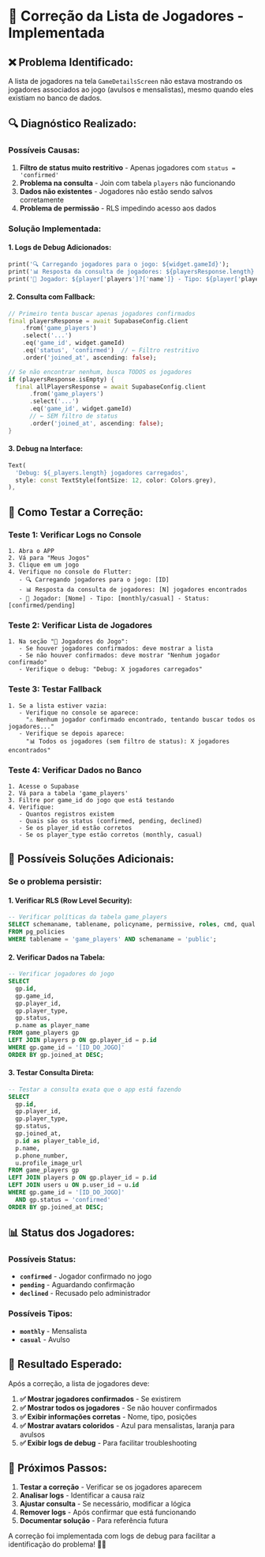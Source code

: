 # 🔧 Correção da Lista de Jogadores - Implementada

## ❌ **Problema Identificado:**

A lista de jogadores na tela `GameDetailsScreen` não estava mostrando os jogadores associados ao jogo (avulsos e mensalistas), mesmo quando eles existiam no banco de dados.

## 🔍 **Diagnóstico Realizado:**

### **Possíveis Causas:**
1. **Filtro de status muito restritivo** - Apenas jogadores com `status = 'confirmed'`
2. **Problema na consulta** - Join com tabela `players` não funcionando
3. **Dados não existentes** - Jogadores não estão sendo salvos corretamente
4. **Problema de permissão** - RLS impedindo acesso aos dados

### **Solução Implementada:**

#### **1. Logs de Debug Adicionados:**
```dart
print('🔍 Carregando jogadores para o jogo: ${widget.gameId}');
print('📊 Resposta da consulta de jogadores: ${playersResponse.length} jogadores encontrados');
print('👤 Jogador: ${player['players']?['name']} - Tipo: ${player['player_type']} - Status: ${player['status']}');
```

#### **2. Consulta com Fallback:**
```dart
// Primeiro tenta buscar apenas jogadores confirmados
final playersResponse = await SupabaseConfig.client
    .from('game_players')
    .select('...')
    .eq('game_id', widget.gameId)
    .eq('status', 'confirmed')  // ← Filtro restritivo
    .order('joined_at', ascending: false);

// Se não encontrar nenhum, busca TODOS os jogadores
if (playersResponse.isEmpty) {
  final allPlayersResponse = await SupabaseConfig.client
      .from('game_players')
      .select('...')
      .eq('game_id', widget.gameId)
      // ← SEM filtro de status
      .order('joined_at', ascending: false);
}
```

#### **3. Debug na Interface:**
```dart
Text(
  'Debug: ${_players.length} jogadores carregados',
  style: const TextStyle(fontSize: 12, color: Colors.grey),
),
```

## 🧪 **Como Testar a Correção:**

### **Teste 1: Verificar Logs no Console**
```
1. Abra o APP
2. Vá para "Meus Jogos"
3. Clique em um jogo
4. Verifique no console do Flutter:
   - 🔍 Carregando jogadores para o jogo: [ID]
   - 📊 Resposta da consulta de jogadores: [N] jogadores encontrados
   - 👤 Jogador: [Nome] - Tipo: [monthly/casual] - Status: [confirmed/pending]
```

### **Teste 2: Verificar Lista de Jogadores**
```
1. Na seção "👥 Jogadores do Jogo":
   - Se houver jogadores confirmados: deve mostrar a lista
   - Se não houver confirmados: deve mostrar "Nenhum jogador confirmado"
   - Verifique o debug: "Debug: X jogadores carregados"
```

### **Teste 3: Testar Fallback**
```
1. Se a lista estiver vazia:
   - Verifique no console se aparece:
     "⚠️ Nenhum jogador confirmado encontrado, tentando buscar todos os jogadores..."
   - Verifique se depois aparece:
     "📊 Todos os jogadores (sem filtro de status): X jogadores encontrados"
```

### **Teste 4: Verificar Dados no Banco**
```
1. Acesse o Supabase
2. Vá para a tabela 'game_players'
3. Filtre por game_id do jogo que está testando
4. Verifique:
   - Quantos registros existem
   - Quais são os status (confirmed, pending, declined)
   - Se os player_id estão corretos
   - Se os player_type estão corretos (monthly, casual)
```

## 🔧 **Possíveis Soluções Adicionais:**

### **Se o problema persistir:**

#### **1. Verificar RLS (Row Level Security):**
```sql
-- Verificar políticas da tabela game_players
SELECT schemaname, tablename, policyname, permissive, roles, cmd, qual 
FROM pg_policies 
WHERE tablename = 'game_players' AND schemaname = 'public';
```

#### **2. Verificar Dados na Tabela:**
```sql
-- Verificar jogadores do jogo
SELECT 
  gp.id,
  gp.game_id,
  gp.player_id,
  gp.player_type,
  gp.status,
  p.name as player_name
FROM game_players gp
LEFT JOIN players p ON gp.player_id = p.id
WHERE gp.game_id = '[ID_DO_JOGO]'
ORDER BY gp.joined_at DESC;
```

#### **3. Testar Consulta Direta:**
```sql
-- Testar a consulta exata que o app está fazendo
SELECT 
  gp.id,
  gp.player_id,
  gp.player_type,
  gp.status,
  gp.joined_at,
  p.id as player_table_id,
  p.name,
  p.phone_number,
  u.profile_image_url
FROM game_players gp
LEFT JOIN players p ON gp.player_id = p.id
LEFT JOIN users u ON p.user_id = u.id
WHERE gp.game_id = '[ID_DO_JOGO]'
  AND gp.status = 'confirmed'
ORDER BY gp.joined_at DESC;
```

## 📊 **Status dos Jogadores:**

### **Possíveis Status:**
- **`confirmed`** - Jogador confirmado no jogo
- **`pending`** - Aguardando confirmação
- **`declined`** - Recusado pelo administrador

### **Possíveis Tipos:**
- **`monthly`** - Mensalista
- **`casual`** - Avulso

## 🎯 **Resultado Esperado:**

Após a correção, a lista de jogadores deve:

1. **✅ Mostrar jogadores confirmados** - Se existirem
2. **✅ Mostrar todos os jogadores** - Se não houver confirmados
3. **✅ Exibir informações corretas** - Nome, tipo, posições
4. **✅ Mostrar avatars coloridos** - Azul para mensalistas, laranja para avulsos
5. **✅ Exibir logs de debug** - Para facilitar troubleshooting

## 🚀 **Próximos Passos:**

1. **Testar a correção** - Verificar se os jogadores aparecem
2. **Analisar logs** - Identificar a causa raiz
3. **Ajustar consulta** - Se necessário, modificar a lógica
4. **Remover logs** - Após confirmar que está funcionando
5. **Documentar solução** - Para referência futura

A correção foi implementada com logs de debug para facilitar a identificação do problema! 🔧✅
